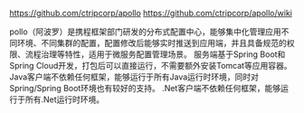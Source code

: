 https://github.com/ctripcorp/apollo
https://github.com/ctripcorp/apollo/wiki


pollo（阿波罗）是携程框架部门研发的分布式配置中心，能够集中化管理应用不同环境、不同集群的配置，配置修改后能够实时推送到应用端，并且具备规范的权限、流程治理等特性，适用于微服务配置管理场景。
服务端基于Spring Boot和Spring Cloud开发，打包后可以直接运行，不需要额外安装Tomcat等应用容器。
Java客户端不依赖任何框架，能够运行于所有Java运行时环境，同时对Spring/Spring Boot环境也有较好的支持。
.Net客户端不依赖任何框架，能够运行于所有.Net运行时环境。


